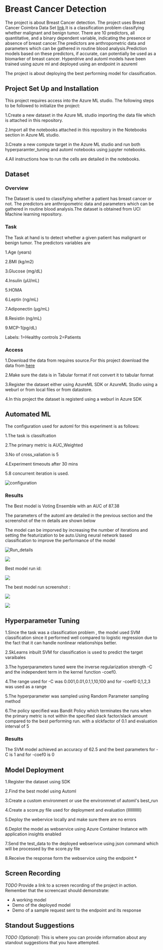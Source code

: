
# Breast Cancer Detection

The project is about Breast Cancer detection. The project uses Breast Cancer Coimbra Data Set  [link](https://archive.ics.uci.edu/ml/datasets/Breast+Cancer+Coimbra).It is a classification problem classifying whether malignant and benign tumor. There are 10 predictors, all quantitative, and a binary dependent variable, indicating the presence or absence of breast cancer.The predictors are anthropometric data and parameters which can be gathered in routine blood analysis.Prediction models based on these predictors, if accurate, can potentially be used as a biomarker of breast cancer. Hyperdrive and automl models have been trained using azure ml and deployed using an endpoint in azureml

The project is about deploying the best performing model for classification.


## Project Set Up and Installation
This project requires access into the Azure ML studio. The following steps to be followed to initialize the project:

1.Create a new dataset in the Azure ML studio importing the data file which is attached in this repository.

2.Import all the notebooks attached in this repository in the Notebooks section in Azure ML studio.

3.Create a new compute target in the Azure ML studio and run both hyperparamter_tuning and automl notebooks using jupyter notebooks.

4.All instructions how to run the cells are detailed in the notebooks.

## Dataset

### Overview
The Dataset is used to classifying whether a patient has breast cancer or not. The predictors are anthropometric data and parameters which can be gathered in routine blood analysis.The dataset is obtained from UCI Machine learning repository.
### Task
The Task at hand is to detect whether a given patient has  malignant or benign tumor. The predictors  variables are

1.Age (years)

2.BMI (kg/m2)

3.Glucose (mg/dL)

4.Insulin (µU/mL)

5.HOMA

6.Leptin (ng/mL)

7.Adiponectin (µg/mL)

8.Resistin (ng/mL)

9.MCP-1(pg/dL)

Labels:
1=Healthy controls
2=Patients



### Access
1.Download the data from requires source.For this project download the data from [here](https://archive.ics.uci.edu/ml/datasets/Breast+Cancer+Coimbra)

2.Make sure the data is in Tabular format if not convert it to tabular format

3.Register the dataset either using AzureML SDK or AzureML Studio using a weburl or from local files or from datastore.

4.In this project the dataset is registerd using a weburl in Azure SDK

## Automated ML


The configuration used for automl for this experiment is as follows:

1.The task is classifcation

2.The primary metric is AUC_Weighted

3.No of cross_valiation is 5

4.Experiment timeouts after 30 mins

5.8 concurrent iteration is used.

![configuration](https://github.com/AarthiAlagammai/Deploy-the-best-model-using-AzureMl/blob/master/Screenshots_from_workspace/automl_settings.PNG)


### Results

The Best model is Voting Ensemble with an AUC  of 87.38

The parameters of the automl are detailed in the previous section and the screenshot of the rn details are shown below

The model can be imporved by increasing the number of iterations and setting the featurization to be auto.Using neural network based classification to improve the performance of the model

![Run_details](https://github.com/AarthiAlagammai/Deploy-the-best-model-using-AzureMl/blob/master/Screenshots_from_workspace/automl_run_widget.PNG)

![](https://github.com/AarthiAlagammai/Deploy-the-best-model-using-AzureMl/blob/master/Screenshots_from_workspace/automl_run_widget1.PNG)

Best model run id:

![](https://github.com/AarthiAlagammai/Deploy-the-best-model-using-AzureMl/blob/master/Screenshots_from_workspace/automl_best_model_runid.PNG)

The best model run screenshot :

![](https://github.com/AarthiAlagammai/Deploy-the-best-model-using-AzureMl/blob/master/Screenshots_from_workspace/automl_best_model_run_estimator1.PNG)

![](https://github.com/AarthiAlagammai/Deploy-the-best-model-using-AzureMl/blob/master/Screenshots_from_workspace/automl_best_model_run_estimator2.PNG)
## Hyperparameter Tuning

1.Since the task was a classification problem , the model used SVM classification since it performed well compared to logistic regression due to the fact that it can handle nonlinear relationships better.

2.SkLearns inbuilt SVM for classification is used to predict the target varaibales

3.The hyperparameters tuned were the inverse regularization strength -C and the independent term in the kernel function -coef0. 

4.The range used for -C was 0.001,0.01,0.1,1,10,100 and for -coef0 0,1,2,3 was used as a range

5.The hyperparameter was sampled using Random Parameter sampling method

6.The policy specified was Bandit Policy  which terminates the runs when the primary metric is not within the specified slack factor/slack amount compared to the best performing run. with a slckfactor of 0.1 and evaluation interval of 5

### Results

The SVM model achieved an accuracy of 62.5 and the best parameters for -C is 1 and for -coef0 is 0
## Model Deployment

1.Register the dataset using SDK 

2.Find the best model using Automl

3.Create a custom environment or use the environmnet of automl's best_run

4.Create a score.py file used for deployment and evaluation (llllllllllll)

5.Deploy the webervice locally and make sure there are no errors

6.Deplot the model as webservice using Azure Container Instance with application insights enabled

7.Send the test_data to the deployed webserivce using json command which will be processed by the score.py file

8.Receive the response form the webservice using the endpoint
*

## Screen Recording
*TODO* Provide a link to a screen recording of the project in action. Remember that the screencast should demonstrate:
- A working model
- Demo of the deployed  model
- Demo of a sample request sent to the endpoint and its response

## Standout Suggestions
*TODO (Optional):* This is where you can provide information about any standout suggestions that you have attempted.
